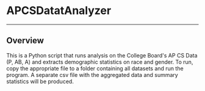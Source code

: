 # APCSDatatAnalyzer

----------------------
Overview
---------------------

This is a Python script that runs analysis on the College Board's AP CS Data (P, AB, A) and extracts demographic statistics on race and gender. To run, copy the appropriate file to a folder containing all datasets and run the program. A separate csv file with the aggregated data and summary statistics will be produced.
